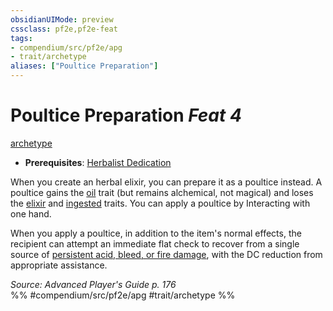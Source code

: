 ```yaml
---
obsidianUIMode: preview
cssclass: pf2e,pf2e-feat
tags:
- compendium/src/pf2e/apg
- trait/archetype
aliases: ["Poultice Preparation"]
---
```

# Poultice Preparation  *Feat 4*  
[archetype](../../rules/traits/archetype.md)  

- **Prerequisites**: [Herbalist Dedication](herbalist-dedication-apg.md)

When you create an herbal elixir, you can prepare it as a poultice instead. A poultice gains the [oil](../../rules/traits/oil.md) trait (but remains alchemical, not magical) and loses the [elixir](../../rules/traits/elixir.md) and [ingested](../../rules/traits/ingested.md) traits. You can apply a poultice by Interacting with one hand.

When you apply a poultice, in addition to the item's normal effects, the recipient can attempt an immediate flat check to recover from a single source of [persistent acid, bleed, or fire damage](../../rules/conditions.md#Persistent%20Damage), with the DC reduction from appropriate assistance.

*Source: Advanced Player's Guide p. 176*  
%% #compendium/src/pf2e/apg #trait/archetype %%